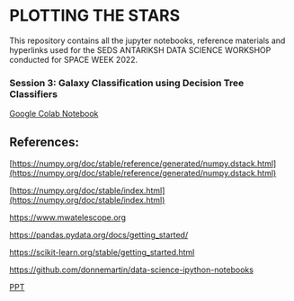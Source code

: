 # PLOTTING THE STARS

This repository contains all the jupyter notebooks, reference materials
and hyperlinks used for the SEDS ANTARIKSH DATA SCIENCE WORKSHOP conducted
 for SPACE WEEK 2022.
### Session 3: Galaxy Classification using Decision Tree Classifiers
[Google Colab Notebook](https://colab.research.google.com/drive/1HNR3CsyXt3Reg5VLaLzYFgO25fWmPnMh?usp=sharing)
## References:

[https://numpy.org/doc/stable/reference/generated/numpy.dstack.html](https://numpy.org/doc/stable/reference/generated/numpy.dstack.html)

[https://numpy.org/doc/stable/index.html](https://numpy.org/doc/stable/index.html)

https://www.mwatelescope.org

https://pandas.pydata.org/docs/getting_started/

https://scikit-learn.org/stable/getting_started.html

https://github.com/donnemartin/data-science-ipython-notebooks

[PPT](https://www.canva.com/design/DAFN4kcZVMg/v8qWYTrVtM2ayn1Rn46sjg/view?utm_content=DAFN4kcZVMg&utm_campaign=designshare&utm_medium=link&utm_source=viewer)

